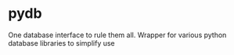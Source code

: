 # pydb
One database interface to rule them all. Wrapper for various python database libraries to simplify use
